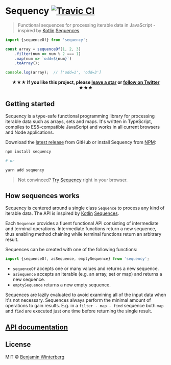 # Sequency [![Travic CI](https://travis-ci.org/winterbe/sequency.svg?branch=master)](https://travis-ci.org/winterbe/sequency)

> Functional sequences for processing iterable data in JavaScript - inspired by [Kotlin](https://kotlinlang.org/) [Sequences](https://kotlinlang.org/api/latest/jvm/stdlib/kotlin.sequences/-sequence/).

```js
import {sequenceOf} from 'sequency';

const array = sequenceOf(1, 2, 3)
    .filter(num => num % 2 === 1)
    .map(num => `odd=${num}`)
    .toArray();

console.log(array);  // ['odd=1', 'odd=3']
```

<p align="center">
<strong>★★★ If you like this project, please <a href="https://github.com/winterbe/sequency/stargazers">leave a star</a> or <a href="https://twitter.com/winterbe_">follow on Twitter</a> ★★★</strong>
</p>

## Getting started

Sequency is a type-safe functional programming library for processing iterable data such as arrays, sets and maps. It's written in TypeScript, compiles to ES5-compatible JavaScript and works in all current browsers and Node applications.

Download the [latest release](https://github.com/winterbe/sequency/releases) from GitHub or install Sequency from [NPM](https://www.npmjs.com/package/sequency):

```bash
npm install sequency

# or

yarn add sequency
```

> Not convinced? [Try Sequency](https://npm.runkit.com/sequency) right in your browser.

## How sequences works

Sequency is centered around a single class `Sequence` to process any kind of iterable data. The API is inspired by [Kotlin](https://kotlinlang.org/) [Sequences](https://kotlinlang.org/api/latest/jvm/stdlib/kotlin.sequences/-sequence/index.html). 

Each `Sequence` provides a fluent functional API consisting of intermediate and terminal operations. Intermediate functions return a new sequence, thus enabling method chaining while terminal functions return an arbitrary result.

Sequences can be created with one of the following functions:

```js
import {sequenceOf, asSequence, emptySequence} from 'sequency';
```

- `sequenceOf` accepts one or many values and returns a new sequence.
- `asSequence` accepts an iterable (e.g. an array, set or map) and returns a new sequence.
- `emptySequence` returns a new empty sequence.

Sequences are lazily evaluated to avoid examining all of the input data when it's not necessary. Sequences always perform the minimal amount of operations to gain results. E.g. in a `filter - map - find` sequence both `map` and `find` are executed just one time before returning the single result.

## [API documentation](https://winterbe.github.io/sequency/)

## License

MIT © [Benjamin Winterberg](https://twitter.com/winterbe_)
